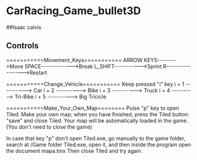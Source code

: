 # CarRacing_Game_bullet3D

##Isaac calvis

## Controls

===========Movement_Keys===========
ARROW KEYS-------->Move
SPACE------------->Break
L_SHIFT----------->Sprint
R----------------->Restart

===========Change_Vehicle===========
Keep pressed "i" key
i + 1 ----------> Car
i + 2 ----------> Bike
i + 3 ----------> Truck
i + 4 ----------> Tri-Bike
i + 5 ----------> Big Tricicle

===========Make_Your_Own_Map========
Pulse "p" key to open Tiled.
Make your own map; when you have finished, press the Tiled button "save" and close Tiled.
Your map will be automatically loaded in the game. (You don't need to close the game)

In case that key "p" don't open Tiled.exe, go manually to the game folder, search at
/Game folder Tiled.exe, open it, and then inside the program open the document mapa.tmx
Then close Tiled and try again.